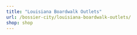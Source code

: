 ```yaml
---
title: "Louisiana Boardwalk Outlets"
url: /bossier-city/louisiana-boardwalk-outlets/
shop: shop
---
```


